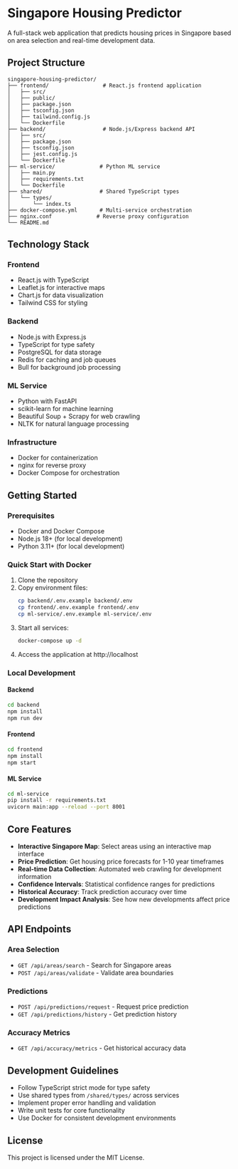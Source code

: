 # Singapore Housing Predictor

A full-stack web application that predicts housing prices in Singapore based on area selection and real-time development data.

## Project Structure

```
singapore-housing-predictor/
├── frontend/                 # React.js frontend application
│   ├── src/
│   ├── public/
│   ├── package.json
│   ├── tsconfig.json
│   ├── tailwind.config.js
│   └── Dockerfile
├── backend/                  # Node.js/Express backend API
│   ├── src/
│   ├── package.json
│   ├── tsconfig.json
│   ├── jest.config.js
│   └── Dockerfile
├── ml-service/              # Python ML service
│   ├── main.py
│   ├── requirements.txt
│   └── Dockerfile
├── shared/                  # Shared TypeScript types
│   └── types/
│       └── index.ts
├── docker-compose.yml       # Multi-service orchestration
├── nginx.conf              # Reverse proxy configuration
└── README.md
```

## Technology Stack

### Frontend
- React.js with TypeScript
- Leaflet.js for interactive maps
- Chart.js for data visualization
- Tailwind CSS for styling

### Backend
- Node.js with Express.js
- TypeScript for type safety
- PostgreSQL for data storage
- Redis for caching and job queues
- Bull for background job processing

### ML Service
- Python with FastAPI
- scikit-learn for machine learning
- Beautiful Soup + Scrapy for web crawling
- NLTK for natural language processing

### Infrastructure
- Docker for containerization
- nginx for reverse proxy
- Docker Compose for orchestration

## Getting Started

### Prerequisites
- Docker and Docker Compose
- Node.js 18+ (for local development)
- Python 3.11+ (for local development)

### Quick Start with Docker

1. Clone the repository
2. Copy environment files:
   ```bash
   cp backend/.env.example backend/.env
   cp frontend/.env.example frontend/.env
   cp ml-service/.env.example ml-service/.env
   ```
3. Start all services:
   ```bash
   docker-compose up -d
   ```
4. Access the application at http://localhost

### Local Development

#### Backend
```bash
cd backend
npm install
npm run dev
```

#### Frontend
```bash
cd frontend
npm install
npm start
```

#### ML Service
```bash
cd ml-service
pip install -r requirements.txt
uvicorn main:app --reload --port 8001
```

## Core Features

- **Interactive Singapore Map**: Select areas using an interactive map interface
- **Price Prediction**: Get housing price forecasts for 1-10 year timeframes
- **Real-time Data Collection**: Automated web crawling for development information
- **Confidence Intervals**: Statistical confidence ranges for predictions
- **Historical Accuracy**: Track prediction accuracy over time
- **Development Impact Analysis**: See how new developments affect price predictions

## API Endpoints

### Area Selection
- `GET /api/areas/search` - Search for Singapore areas
- `POST /api/areas/validate` - Validate area boundaries

### Predictions
- `POST /api/predictions/request` - Request price prediction
- `GET /api/predictions/history` - Get prediction history

### Accuracy Metrics
- `GET /api/accuracy/metrics` - Get historical accuracy data

## Development Guidelines

- Follow TypeScript strict mode for type safety
- Use shared types from `/shared/types/` across services
- Implement proper error handling and validation
- Write unit tests for core functionality
- Use Docker for consistent development environments

## License

This project is licensed under the MIT License.